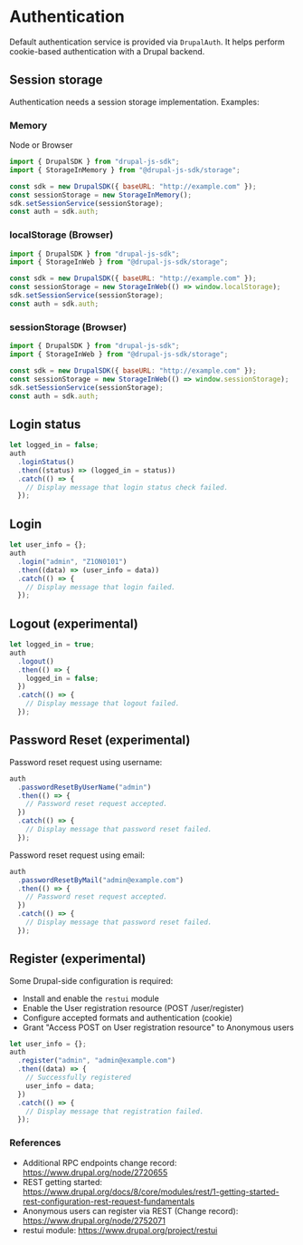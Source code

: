 # Authentication

Default authentication service is provided via `DrupalAuth`. It helps perform cookie-based authentication with a Drupal backend.

## Session storage

Authentication needs a session storage implementation. Examples:

### Memory

Node or Browser

```js
import { DrupalSDK } from "drupal-js-sdk";
import { StorageInMemory } from "@drupal-js-sdk/storage";

const sdk = new DrupalSDK({ baseURL: "http://example.com" });
const sessionStorage = new StorageInMemory();
sdk.setSessionService(sessionStorage);
const auth = sdk.auth;
```

### localStorage (Browser)

```js
import { DrupalSDK } from "drupal-js-sdk";
import { StorageInWeb } from "@drupal-js-sdk/storage";

const sdk = new DrupalSDK({ baseURL: "http://example.com" });
const sessionStorage = new StorageInWeb(() => window.localStorage);
sdk.setSessionService(sessionStorage);
const auth = sdk.auth;
```

### sessionStorage (Browser)

```js
import { DrupalSDK } from "drupal-js-sdk";
import { StorageInWeb } from "@drupal-js-sdk/storage";

const sdk = new DrupalSDK({ baseURL: "http://example.com" });
const sessionStorage = new StorageInWeb(() => window.sessionStorage);
sdk.setSessionService(sessionStorage);
const auth = sdk.auth;
```

## Login status

```js
let logged_in = false;
auth
  .loginStatus()
  .then((status) => (logged_in = status))
  .catch(() => {
    // Display message that login status check failed.
  });
```

## Login

```js
let user_info = {};
auth
  .login("admin", "Z1ON0101")
  .then((data) => (user_info = data))
  .catch(() => {
    // Display message that login failed.
  });
```

## Logout (experimental)

```js
let logged_in = true;
auth
  .logout()
  .then(() => {
    logged_in = false;
  })
  .catch(() => {
    // Display message that logout failed.
  });
```

## Password Reset (experimental)

Password reset request using username:

```js
auth
  .passwordResetByUserName("admin")
  .then(() => {
    // Password reset request accepted.
  })
  .catch(() => {
    // Display message that password reset failed.
  });
```

Password reset request using email:

```js
auth
  .passwordResetByMail("admin@example.com")
  .then(() => {
    // Password reset request accepted.
  })
  .catch(() => {
    // Display message that password reset failed.
  });
```

## Register (experimental)

Some Drupal-side configuration is required:

- Install and enable the `restui` module
- Enable the User registration resource (POST /user/register)
- Configure accepted formats and authentication (cookie)
- Grant "Access POST on User registration resource" to Anonymous users

```js
let user_info = {};
auth
  .register("admin", "admin@example.com")
  .then((data) => {
    // Successfully registered
    user_info = data;
  })
  .catch(() => {
    // Display message that registration failed.
  });
```

### References

- Additional RPC endpoints change record: https://www.drupal.org/node/2720655
- REST getting started: https://www.drupal.org/docs/8/core/modules/rest/1-getting-started-rest-configuration-rest-request-fundamentals
- Anonymous users can register via REST (Change record): https://www.drupal.org/node/2752071
- restui module: https://www.drupal.org/project/restui
